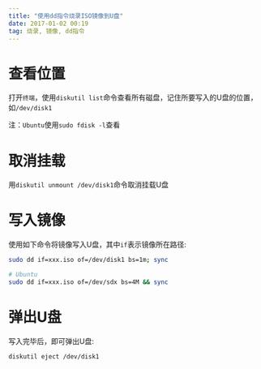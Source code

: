 ```yaml
---
title: "使用dd指令烧录ISO镜像到U盘"
date: 2017-01-02 00:19
tag: 烧录, 镜像, dd指令
---
```


# 查看位置
打开`终端`，使用`diskutil list`命令查看所有磁盘，记住所要写入的U盘的位置，如`/dev/disk1`

注：`Ubuntu`使用`sudo fdisk -l`查看

# 取消挂载
用`diskutil unmount /dev/disk1`命令取消挂载U盘

# 写入镜像
使用如下命令将镜像写入U盘，其中`if`表示镜像所在路径:

```bash
sudo dd if=xxx.iso of=/dev/disk1 bs=1m; sync

# Ubuntu
sudo dd if=xxx.iso of=/dev/sdx bs=4M && sync
```

# 弹出U盘
写入完毕后，即可弹出U盘:

```
diskutil eject /dev/disk1
```
